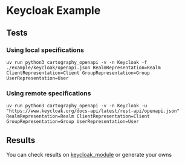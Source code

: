 # Keycloak Example

## Tests

### Using local specifications
```
uv run python3 cartography_openapi -v -n Keycloak -f ./example/keycloak/openapi.json RealmRepresentation=Realm ClientRepresentation=Client GroupRepresentation=Group UserRepresentation=User
```

### Using remote specifications
```
uv run python3 cartography_openapi -v -n Keycloak -u "https://www.keycloak.org/docs-api/latest/rest-api/openapi.json" RealmRepresentation=Realm ClientRepresentation=Client GroupRepresentation=Group UserRepresentation=User
```

## Results

You can check results on [keycloak_module](./keycloak_module/) or generate your owns
